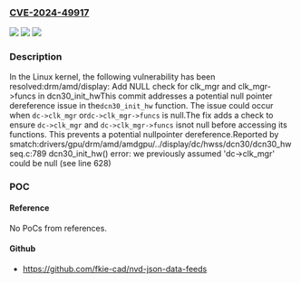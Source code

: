### [CVE-2024-49917](https://cve.mitre.org/cgi-bin/cvename.cgi?name=CVE-2024-49917)
![](https://img.shields.io/static/v1?label=Product&message=Linux&color=blue)
![](https://img.shields.io/static/v1?label=Version&message=1da177e4c3f4%3C%2023cb61395435%20&color=brighgreen)
![](https://img.shields.io/static/v1?label=Vulnerability&message=n%2Fa&color=brighgreen)

### Description

In the Linux kernel, the following vulnerability has been resolved:drm/amd/display: Add NULL check for clk_mgr and clk_mgr->funcs in dcn30_init_hwThis commit addresses a potential null pointer dereference issue in the`dcn30_init_hw` function. The issue could occur when `dc->clk_mgr` or`dc->clk_mgr->funcs` is null.The fix adds a check to ensure `dc->clk_mgr` and `dc->clk_mgr->funcs` isnot null before accessing its functions. This prevents a potential nullpointer dereference.Reported by smatch:drivers/gpu/drm/amd/amdgpu/../display/dc/hwss/dcn30/dcn30_hwseq.c:789 dcn30_init_hw() error: we previously assumed 'dc->clk_mgr' could be null (see line 628)

### POC

#### Reference
No PoCs from references.

#### Github
- https://github.com/fkie-cad/nvd-json-data-feeds

